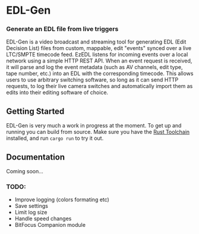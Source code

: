 # EDL-Gen #

### Generate an EDL file from live triggers ###  

EDL-Gen is a video broadcast and streaming tool for generating EDL (Edit Decision List) files from custom, mappable, edit "events" synced over a live LTC/SMPTE timecode feed. EzEDL listens for incoming events over a local network using a simple HTTP REST API. When an event request is received, it will parse and log the event metadata (such as AV channels, edit type, tape number, etc.) into an EDL with the corresponding timecode. This allows users to use arbitrary switching software, so long as it can send HTTP requests, to log their live camera switches and automatically import them as edits into their editing software of choice.

## Getting Started ##

EDL-Gen is very much a work in progress at the moment. To get up and running you can build from source. Make sure you have the [Rust Toolchain](https://www.rust-lang.org/tools/install) installed, and run `cargo run` to try it out.

## Documentation ##

Coming soon...

### TODO: ###
- Improve logging (colors formating etc)
- Save settings
- Limit log size
- Handle speed changes
- BitFocus Companion module
